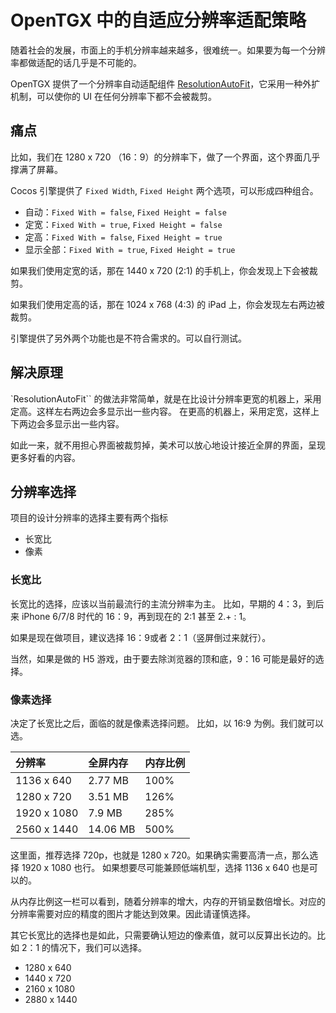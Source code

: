 # OpenTGX 中的自适应分辨率适配策略

随着社会的发展，市面上的手机分辨率越来越多，很难统一。如果要为每一个分辨率都做适配的话几乎是不可能的。

OpenTGX 提供了一个分辨率自动适配组件 [ResolutionAutoFit](https://github.com/MrKylinGithub/OpenTGX/blob/main/tgx-core-cocos/assets/core_tgx/base/ResolutionAutoFit.ts)，它采用一种外扩机制，可以使你的 UI 在任何分辨率下都不会被裁剪。

## 痛点

比如，我们在 1280 x 720 （16：9）的分辨率下，做了一个界面，这个界面几乎撑满了屏幕。

Cocos 引擎提供了 `Fixed Width`, `Fixed Height` 两个选项，可以形成四种组合。

- 自动：`Fixed With = false`, `Fixed Height = false`
- 定宽：`Fixed With = true`, `Fixed Height = false`
- 定高：`Fixed With = false`, `Fixed Height = true`
- 显示全部：`Fixed With = true`, `Fixed Height = true`

如果我们使用定宽的话，那在 1440 x 720 (2:1) 的手机上，你会发现上下会被裁剪。

如果我们使用定高的话，那在 1024 x 768 (4:3) 的 iPad 上，你会发现左右两边被裁剪。

引擎提供了另外两个功能也是不符合需求的。可以自行测试。

## 解决原理

`ResolutionAutoFit`` 的做法非常简单，就是在比设计分辨率更宽的机器上，采用定高。这样左右两边会多显示出一些内容。 在更高的机器上，采用定宽，这样上下两边会多显示出一些内容。

如此一来，就不用担心界面被裁剪掉，美术可以放心地设计接近全屏的界面，呈现更多好看的内容。

## 分辨率选择

项目的设计分辨率的选择主要有两个指标

- 长宽比
- 像素

### 长宽比

长宽比的选择，应该以当前最流行的主流分辨率为主。 比如，早期的 4：3，到后来 iPhone 6/7/8 时代的 16：9，再到现在的 2:1 甚至 2.+ : 1。

如果是现在做项目，建议选择 16：9或者 2：1（竖屏倒过来就行）。

当然，如果是做的 H5 游戏，由于要去除浏览器的顶和底，9：16 可能是最好的选择。

### 像素选择

决定了长宽比之后，面临的就是像素选择问题。 比如，以 16:9 为例。我们就可以选。

分辨率|全屏内存| 内存比例
|:---|:---|:---|
| 1136 x 640 | 2.77 MB | 100%  
| 1280 x 720 | 3.51 MB | 126%
| 1920 x 1080 | 7.9 MB | 285%
| 2560 x 1440 | 14.06 MB | 500%

这里面，推荐选择 720p，也就是 1280 x 720。如果确实需要高清一点，那么选择 1920 x 1080 也行。 如果想要尽可能兼顾低端机型，选择 1136 x 640 也是可以的。 

从内存比例这一栏可以看到，随着分辨率的增大，内存的开销呈数倍增长。对应的分辨率需要对应的精度的图片才能达到效果。因此请谨慎选择。

其它长宽比的选择也是如此，只需要确认短边的像素值，就可以反算出长边的。比如 2：1 的情况下，我们可以选择。

- 1280 x 640
- 1440 x 720
- 2160 x 1080
- 2880 x 1440
